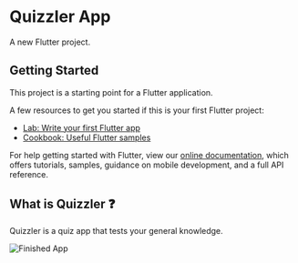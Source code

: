 # Quizzler App

A new Flutter project.

## Getting Started

This project is a starting point for a Flutter application.

A few resources to get you started if this is your first Flutter project:

- [Lab: Write your first Flutter app](https://flutter.dev/docs/get-started/codelab)
- [Cookbook: Useful Flutter samples](https://flutter.dev/docs/cookbook)

For help getting started with Flutter, view our
[online documentation](https://flutter.dev/docs), which offers tutorials,
samples, guidance on mobile development, and a full API reference.

## What is Quizzler ❓

Quizzler is a quiz app that tests your general knowledge.

![Finished App](https://github.com/uba2000/quizzler_app/blob/quizzler-demo.gif)
